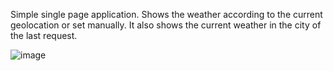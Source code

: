 Simple single page application.
Shows the weather according to the current geolocation or set manually.
It also shows the current weather in the city of the last request.

![image](../assets/images/background.jpeg)
